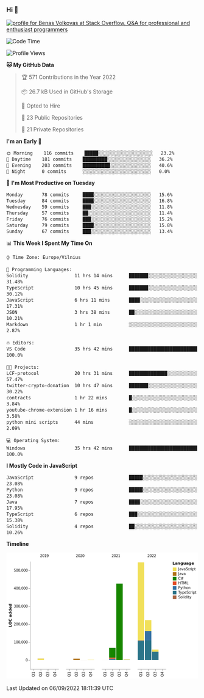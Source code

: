 ### Hi 👋
<a href="https://stackoverflow.com/users/14954249/benas-volkovas"><img src="https://stackoverflow.com/users/flair/14954249.png?theme=dark" width="208" height="58" alt="profile for Benas Volkovas at Stack Overflow, Q&amp;A for professional and enthusiast programmers" title="profile for Benas Volkovas at Stack Overflow, Q&amp;A for professional and enthusiast programmers"></a>

<!--START_SECTION:waka-->
![Code Time](http://img.shields.io/badge/Code%20Time-906%20hrs%2017%20mins-blue)

![Profile Views](http://img.shields.io/badge/Profile%20Views-25-blue)

**🐱 My GitHub Data** 

> 🏆 571 Contributions in the Year 2022
 > 
> 📦 26.7 kB Used in GitHub's Storage 
 > 
> 💼 Opted to Hire
 > 
> 📜 23 Public Repositories 
 > 
> 🔑 21 Private Repositories  
 > 
**I'm an Early 🐤** 

```text
🌞 Morning    116 commits    █████░░░░░░░░░░░░░░░░░░░░   23.2% 
🌆 Daytime    181 commits    █████████░░░░░░░░░░░░░░░░   36.2% 
🌃 Evening    203 commits    ██████████░░░░░░░░░░░░░░░   40.6% 
🌙 Night      0 commits      ░░░░░░░░░░░░░░░░░░░░░░░░░   0.0%

```
📅 **I'm Most Productive on Tuesday** 

```text
Monday       78 commits     ████░░░░░░░░░░░░░░░░░░░░░   15.6% 
Tuesday      84 commits     ████░░░░░░░░░░░░░░░░░░░░░   16.8% 
Wednesday    59 commits     ███░░░░░░░░░░░░░░░░░░░░░░   11.8% 
Thursday     57 commits     ██░░░░░░░░░░░░░░░░░░░░░░░   11.4% 
Friday       76 commits     ███░░░░░░░░░░░░░░░░░░░░░░   15.2% 
Saturday     79 commits     ████░░░░░░░░░░░░░░░░░░░░░   15.8% 
Sunday       67 commits     ███░░░░░░░░░░░░░░░░░░░░░░   13.4%

```


📊 **This Week I Spent My Time On** 

```text
⌚︎ Time Zone: Europe/Vilnius

💬 Programming Languages: 
Solidity                 11 hrs 14 mins      ███████░░░░░░░░░░░░░░░░░░   31.48% 
TypeScript               10 hrs 45 mins      ███████░░░░░░░░░░░░░░░░░░   30.12% 
JavaScript               6 hrs 11 mins       ████░░░░░░░░░░░░░░░░░░░░░   17.31% 
JSON                     3 hrs 38 mins       ██░░░░░░░░░░░░░░░░░░░░░░░   10.21% 
Markdown                 1 hr 1 min          ░░░░░░░░░░░░░░░░░░░░░░░░░   2.87%

🔥 Editors: 
VS Code                  35 hrs 42 mins      █████████████████████████   100.0%

🐱‍💻 Projects: 
LCF-protocol             20 hrs 31 mins      ██████████████░░░░░░░░░░░   57.47% 
twitter-crypto-donation  10 hrs 47 mins      ███████░░░░░░░░░░░░░░░░░░   30.22% 
contracts                1 hr 22 mins        █░░░░░░░░░░░░░░░░░░░░░░░░   3.84% 
youtube-chrome-extension 1 hr 16 mins        █░░░░░░░░░░░░░░░░░░░░░░░░   3.58% 
python mini scripts      44 mins             ░░░░░░░░░░░░░░░░░░░░░░░░░   2.09%

💻 Operating System: 
Windows                  35 hrs 42 mins      █████████████████████████   100.0%

```

**I Mostly Code in JavaScript** 

```text
JavaScript               9 repos             █████░░░░░░░░░░░░░░░░░░░░   23.08% 
Python                   9 repos             █████░░░░░░░░░░░░░░░░░░░░   23.08% 
Java                     7 repos             ████░░░░░░░░░░░░░░░░░░░░░   17.95% 
TypeScript               6 repos             ███░░░░░░░░░░░░░░░░░░░░░░   15.38% 
Solidity                 4 repos             ██░░░░░░░░░░░░░░░░░░░░░░░   10.26%

```


**Timeline**

![Chart not found](https://raw.githubusercontent.com/BenasVolkovas/BenasVolkovas/main/charts/bar_graph.png) 


 Last Updated on 06/09/2022 18:11:39 UTC
<!--END_SECTION:waka-->
